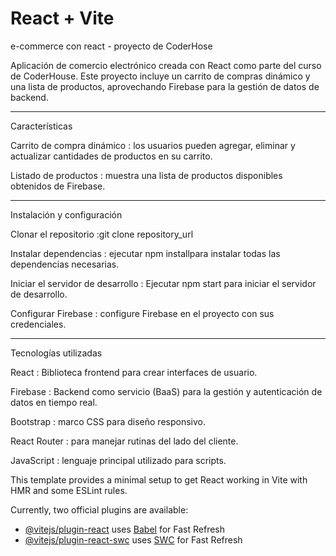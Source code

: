 # React + Vite

e-commerce con react - proyecto de CoderHose 

Aplicación de comercio electrónico creada con React como parte del curso de CoderHouse. Este proyecto incluye un carrito de compras dinámico y una lista de productos, aprovechando Firebase para la gestión de datos de backend.

<hr/>

Características

Carrito de compra dinámico : los usuarios pueden agregar, eliminar y actualizar cantidades de productos en su carrito.

Listado de productos : muestra una lista de productos disponibles obtenidos de Firebase.

<hr/>

Instalación y configuración

Clonar el repositorio :git clone repository_url

Instalar dependencias : ejecutar npm installpara instalar todas las dependencias necesarias.

Iniciar el servidor de desarrollo : Ejecutar npm start para iniciar el servidor de desarrollo.

Configurar Firebase : configure Firebase en el proyecto con sus credenciales.

<hr/>

Tecnologías utilizadas

React : Biblioteca frontend para crear interfaces de usuario.

Firebase : Backend como servicio (BaaS) para la gestión y autenticación de datos en tiempo real.

Bootstrap : marco CSS para diseño responsivo.

React Router : para manejar rutinas del lado del cliente.

JavaScript : lenguaje principal utilizado para scripts.

This template provides a minimal setup to get React working in Vite with HMR and some ESLint rules.

Currently, two official plugins are available:

- [@vitejs/plugin-react](https://github.com/vitejs/vite-plugin-react/blob/main/packages/plugin-react/README.md) uses [Babel](https://babeljs.io/) for Fast Refresh
- [@vitejs/plugin-react-swc](https://github.com/vitejs/vite-plugin-react-swc) uses [SWC](https://swc.rs/) for Fast Refresh
